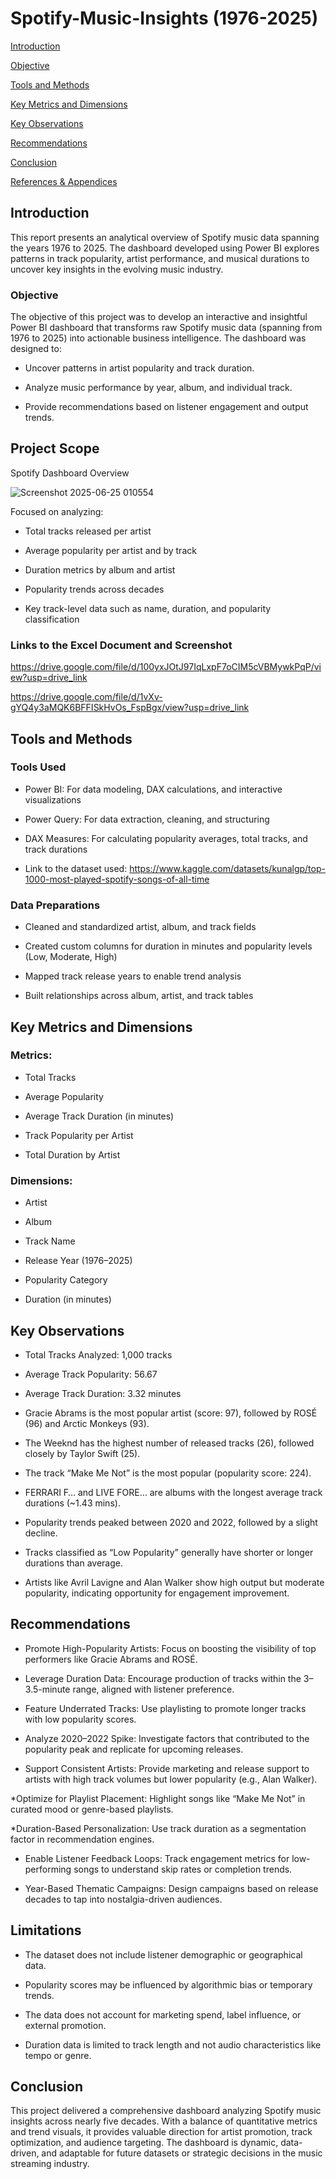 # Spotify-Music-Insights (1976-2025)

[Introduction](#Introduction)

[Objective](#Objective)

[Tools and Methods](#ToolsandMetods)

[Key Metrics and Dimensions](#KeyMetricsandDimensions)

[Key Observations](#KeyObservations)

[Recommendations](#Recommendations)

[Conclusion](#Conclusion)

[References & Appendices](#References&Appendices)

## Introduction

This report presents an analytical overview of Spotify music data spanning the years 1976 to 2025. The dashboard developed using Power BI explores patterns in track popularity, artist
performance, and musical durations to uncover key insights in the evolving music industry.

### Objective

The objective of this project was to develop an interactive and insightful Power BI dashboard that transforms raw Spotify music data (spanning from 1976 to 2025) into actionable business intelligence. The dashboard was designed to:

* Uncover patterns in artist popularity and track duration.

* Analyze music performance by year, album, and individual track.

* Provide recommendations based on listener engagement and output trends.

## Project Scope

Spotify Dashboard Overview

![Screenshot 2025-06-25 010554](https://github.com/user-attachments/assets/67858922-24bd-43bf-8601-72c883e4f2bf)

Focused on analyzing:

* Total tracks released per artist

* Average popularity per artist and by track

* Duration metrics by album and artist

* Popularity trends across decades

* Key track-level data such as name, duration, and popularity classification

### Links to the Excel Document and Screenshot

https://drive.google.com/file/d/100yxJOtJ97IqLxpF7oCIM5cVBMywkPqP/view?usp=drive_link

https://drive.google.com/file/d/1vXv-gYQ4y3aMQK6BFFISkHvOs_FspBgx/view?usp=drive_link

## Tools and Methods

### Tools Used

* Power BI: For data modeling, DAX calculations, and interactive visualizations

* Power Query: For data extraction, cleaning, and structuring

* DAX Measures: For calculating popularity averages, total tracks, and track durations

* Link to the dataset used: https://www.kaggle.com/datasets/kunalgp/top-1000-most-played-spotify-songs-of-all-time

### Data Preparations

* Cleaned and standardized artist, album, and track fields

* Created custom columns for duration in minutes and popularity levels (Low, Moderate, High)

* Mapped track release years to enable trend analysis

* Built relationships across album, artist, and track tables

## Key Metrics and Dimensions

### Metrics:

* Total Tracks

* Average Popularity

* Average Track Duration (in minutes)

* Track Popularity per Artist

* Total Duration by Artist

### Dimensions:

* Artist

* Album

* Track Name

* Release Year (1976–2025)

* Popularity Category

* Duration (in minutes)

## Key Observations

* Total Tracks Analyzed: 1,000 tracks
  
* Average Track Popularity: 56.67

* Average Track Duration: 3.32 minutes
  
* Gracie Abrams is the most popular artist (score: 97), followed by ROSÉ (96) and Arctic Monkeys (93).
  
* The Weeknd has the highest number of released tracks (26), followed closely by Taylor Swift (25).
  
* The track “Make Me Not” is the most popular (popularity score: 224).
  
* FERRARI F… and LIVE FORE… are albums with the longest average track durations (~1.43 mins).
  
* Popularity trends peaked between 2020 and 2022, followed by a slight decline.
  
* Tracks classified as “Low Popularity” generally have shorter or longer durations than average.
  
* Artists like Avril Lavigne and Alan Walker show high output but moderate popularity, indicating opportunity for engagement improvement.
  
## Recommendations

* Promote High-Popularity Artists: Focus on boosting the visibility of top performers like Gracie Abrams and ROSÉ.
  
* Leverage Duration Data: Encourage production of tracks within the 3–3.5-minute range, aligned with listener preference.
  
* Feature Underrated Tracks: Use playlisting to promote longer tracks with low popularity scores.
  
* Analyze 2020–2022 Spike: Investigate factors that contributed to the popularity peak and replicate for upcoming releases.
  
* Support Consistent Artists: Provide marketing and release support to artists with high track volumes but lower popularity (e.g., Alan Walker).
  
*Optimize for Playlist Placement: Highlight songs like “Make Me Not” in curated mood or genre-based playlists.

*Duration-Based Personalization: Use track duration as a segmentation factor in recommendation engines.

* Enable Listener Feedback Loops: Track engagement metrics for low-performing songs to understand skip rates or completion trends.
  
* Year-Based Thematic Campaigns: Design campaigns based on release decades to tap into nostalgia-driven audiences.
  
## Limitations

* The dataset does not include listener demographic or geographical data.

* Popularity scores may be influenced by algorithmic bias or temporary trends.

* The data does not account for marketing spend, label influence, or external promotion.
  
* Duration data is limited to track length and not audio characteristics like tempo or genre.

## Conclusion
This project delivered a comprehensive dashboard analyzing Spotify music insights across nearly five decades. With a balance of quantitative metrics and trend visuals, it provides valuable direction for artist promotion, track optimization, and audience targeting. The dashboard is dynamic, data-driven, and adaptable for future datasets or strategic decisions in the music streaming industry.
